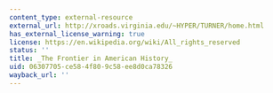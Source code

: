 ```yaml
---
content_type: external-resource
external_url: http://xroads.virginia.edu/~HYPER/TURNER/home.html
has_external_license_warning: true
license: https://en.wikipedia.org/wiki/All_rights_reserved
status: ''
title: _The Frontier in American History_
uid: 06307705-ce58-4f80-9c58-ee8d0ca78326
wayback_url: ''
---
```

